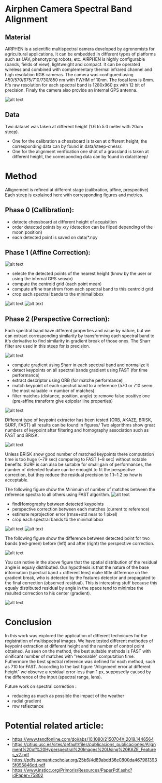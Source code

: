 # Airphen Camera Spectral Band Alignment

## Material

AIRPHEN is a scientific multispectral camera developed by agronomists for agricultural applications.
It can be embedded in different types of platforms such as UAV, phenotyping robots, etc.
AIRPHEN is highly configurable (bands, fields of view), lightweight and compact.
It can be operated wireless and combined with complementary thermal infrared channel and high resolution RGB cameras.
The camera was configured using 450/570/675/710/730/850 nm with FWHM of 10nm. The focal lens is 8mm.
It's raw resolution for each spectral band is 1280x960 px with 12 bit of precision.
Finaly the camera also provide an internal GPS antenna.

![alt text](https://www.hiphen-plant.com/wp-content/webp-express/webp-images/doc-root/wp-content/uploads/2019/05/airphen-detail3.png.webp "the airphen camera")


## Data

Two dataset was taken at different height  (1.6 to 5.0 meter with 20cm steep).
+ One for the calibration a chessboard is taken at different height, the corresponding data can by found in data/steep-chess/.
+ One for the alignment verification one shot of a grassland is taken at different height, the corresponding data can by found in data/steep/

# Method

Allignement is refined at different stage (calibration, affine, prespective)
Each steep is explained here with corresponding figures and metrics.

## Phase 0 (Callibration):

+ detecte chessboard at different height of acquisition
+ order detected points by x/y (detection can be fliped depending of the moon position)
+ each detected point is saved on data/*.npy

## Phase 1 (Affine Correction):

![alt text](figures/math-affine-correction.png "equation of the affine correction")

+ selecte the detected points of the nearest height (know by the user or using the internal GPS sensor)
+ compute the centroid grid (each point mean)
+ compute affine transfrom from each spectral band to this centroid grid
+ crop each spectral bands to the minimal bbox

![alt text](figures/affine-allignement-rmse.jpg "Affine Reprojection Error")
![alt text](figures/affine_5.0_false_color.jpg "False Color Corrected Image")

## Phase 2 (Perspective Correction):

Each spectral band have different properties and value by nature,
but we can extract corresponding similarity by transforming each spectral band to it's derivative
to find similarity in gradient break of those ones. The Sharr filter are used in this steep for is precision.

![alt text](figures/math-perspective-correction.png "equation of the perspective correction")

+ compute gradient using Sharr in each spectral band and normalize it
+ detect keypoints on all spectral bands gradient using FAST (for time performance)
+ extract descriptor using ORB (for matche performance)
+ match keypoint of each spectral band to a reference (570 or 710 seem the most valuable -> number of matches)
+ filter matches (distance, position, angle) to remove false positive one (pre-affine transform give epipolar line properties)

![alt text](figures/prespective-feature-matching.jpg "feature matching")

Different type of keypoint extractor has been tested {ORB, AKAZE, BRISK, SURF, FAST} all results can be found in figures/
Two algorithms show great numbers of keypoint after filtering and homography association such as FAST and BRISK.

![alt text](figures/comparaison-keypoint-performances.png "features performances")

Unless BRISK show good number of matched keypoints there computation time is too huge (~79 sec) comparing to FAST (~8 sec) without notable benefits.
SURF is can also be suitable for small gain of performances, the number of detected feature can be enought to fit the perspective correction,
but they reduce the residual precision to 1.1~1.2 px how is acceptable.

The following figure show the Minimum of number of matches between the reference spectra to all others using FAST algorithm.
![alt text](figures/comparaison-keypoint-matching-reference-FAST.png "feature SURF performances")

+ findHomography between detected keypoints
+ perspective correction between each matches (current to reference)
+ estimate reprojection error (rmse+std near to 1 pixel)
+ crop each spectral bands to the minimal bbox

![alt text](figures/prespective-allignement-rmse.jpg "Prespective Reprojection Error")
![alt text](figures/prespective_5.0_false_color.jpg "False Color Corrected Image")

The following figure show the difference between detected point for two bands (red-green)
before (left) and after (right) the perspective correction.

![alt text](figures/perspective-features-matching-scatter.png "Corrected Keypoint")

You can notive in the above figure that the spatial distribution of the residual angle is equaly distributed.
Our hypothesis is that the nature of the base information (spectral band + different lens) make little difference on the gradient break,
who is detected by the features detector and propagated to the final correction (observed residual).
This is interesting stuff because this equaly distributed residual by angle in the space tend to minimize the resulted correction to his center (gradient).

![alt text](figures/perspective-features-residual.png "Residual Distribution Again Angle")

# Conclusion

In this work was explored the application of different technicues for the registration of multispectral images.
We have tested different methodes of keypoint extraction at different height and the number of control point obtained.
As seen on the method, the best suitable methods is FAST with sinificant number of matches with "resonable" computation time.
Futhermore the best spectral reference was defined for each method, such as 710 for FAST.
According to the last figure "Allignment error at different height" we observe a residual error less than 1 px,
supposedly caused by the difference of the input (spectral range, lens).

Future work on spectral correction :
+ reducing as much as possible the impact of the weather
+ radial gradient
+ row reflectance

# Potential related article:

+ https://www.tandfonline.com/doi/abs/10.1080/2150704X.2018.1446564
+ https://citius.usc.es/sites/default/files/publicacions_publicaciones/Alignment%20of%20Hyperspectral%20Images%20Using%20KAZE_Features_v2.pdf
+ https://pdfs.semanticscholar.org/25b6/4d89abdd36e0800da4679813935f055846dd.pdf
+ https://www.insticc.org/Primoris/Resources/PaperPdf.ashx?idPaper=75802